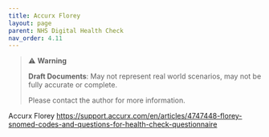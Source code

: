 ```yaml
---
title: Accurx Florey
layout: page
parent: NHS Digital Health Check
nav_order: 4.11
---
```


> ⚠️ **Warning**
>  
> **Draft Documents**: May not represent real world scenarios, may not be fully accurate or complete.
>
> Please contact the author for more information.

Accurx Florey
https://support.accurx.com/en/articles/4747448-florey-snomed-codes-and-questions-for-health-check-questionnaire